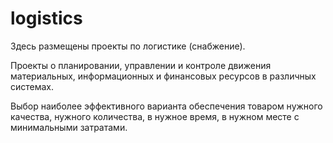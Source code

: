 # logistics

Здесь размещены проекты по логистике (снабжение).

Проекты  о планировании, управлении и контроле движения материальных, информационных и финансовых ресурсов в различных системах.

Выбор наиболее эффективного варианта обеспечения товаром нужного качества, нужного количества, в нужное время, в нужном месте с минимальными затратами.

